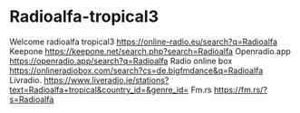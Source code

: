 # Radioalfa-tropical3
Welcome radioalfa tropical3
https://online-radio.eu/search?q=Radioalfa
Keepone  https://keepone.net/search.php?search=Radioalfa
Openradio.app https://openradio.app/search?q=Radioalfa
Radio online box   https://onlineradiobox.com/search?cs=de.bigfmdance&q=Radioalfa
Livradio.  https://www.liveradio.ie/stations?text=Radioalfa+tropical&country_id=&genre_id=
Fm.rs     https://fm.rs/?s=Radioalfa
